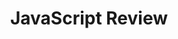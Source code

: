 ---
layout: module
title: "JavaScript Review"
type: lecture
num: 16
draft: 0
start_date: 2025-03-17
slides:
    - title: "JavaScript Review"
      type: slides
      draft: 1
      url: #
readings:
    - type: reading
      citation: Language features
      required: 1
    - type: reading
      citation: DOM manipulation
      required: 1
    - type: reading
      citation: Event handlers
      required: 1
    - type: reading
      citation: Higher-order functions
      required: 1
    - type: reading
      citation: Promises
      required: 1
    - type: reading
      citation: HTTP Requests using JavaScript
      required: 1
    - type: reading
      citation: Passing functions as objects
      required: 1
---